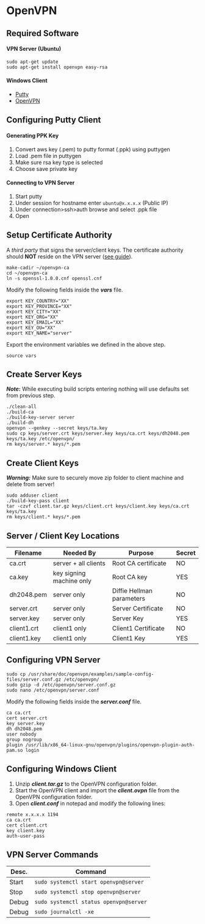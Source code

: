 # OpenVPN
## Required Software
#### VPN Server (Ubuntu)
```
sudo apt-get update
sudo apt-get install openvpn easy-rsa
```
#### Windows Client
* [Putty](https://www.chiark.greenend.org.uk/~sgtatham/putty/latest.html)
* [OpenVPN](https://openvpn.net/community-downloads/)
## Configuring Putty Client
#### Generating PPK Key
1. Convert aws key (.pem) to putty format (.ppk) using puttygen
2. Load .pem file in puttygen
3. Make sure rsa key type is selected
4. Choose save private key
#### Connecting to VPN Server
1. Start putty
2. Under session for hostname enter `ubuntu@x.x.x.x` (Public IP)
3. Under connection>ssh>auth browse and select .ppk file
4. Open
## Setup Certificate Authority
A *third party* that signs the server/client keys. The certificate authority should **NOT** reside on the VPN server ([see guide](https://help.ubuntu.com/lts/serverguide/openvpn.html.en)).
```
make-cadir ~/openvpn-ca
cd ~/openvpn-ca
ln -s openssl-1.0.0.cnf openssl.cnf
```
Modify the following fields inside the **_vars_** file.
```
export KEY_COUNTRY="XX"
export KEY_PROVINCE="XX"
export KEY_CITY="XX"
export KEY_ORG="XX"
export KEY_EMAIL="XX"
export KEY_OU="XX"
export KEY_NAME="server"
```
Export the environment variables we defined in the above step.
```
source vars
```
## Create Server Keys
**_Note_:** While executing build scripts entering nothing will use defaults set from previous step.
```
./clean-all
./build-ca
./build-key-server server
./build-dh
openvpn --genkey --secret keys/ta.key
sudo cp keys/server.crt keys/server.key keys/ca.crt keys/dh2048.pem keys/ta.key /etc/openvpn/
rm keys/server.* keys/*.pem
```
## Create Client Keys
**_Warning:_** Make sure to securely move zip folder to client machine and delete from server!
```
sudo adduser client
./build-key-pass client
tar -czvf client.tar.gz keys/client.crt keys/client.key keys/ca.crt keys/ta.key
rm keys/client.* keys/*.pem
```
## Server / Client Key Locations
| Filename | Needed By | Purpose | Secret |
| -------- | --------- | ------- | ------ |
| ca.crt | server + all clients | Root CA certificate | NO |
| ca.key | key signing machine only | Root CA key | YES |
| dh2048.pem | server only | Diffie Hellman parameters | NO |
| server.crt | server only | Server Certificate	| NO |
| server.key | server only | Server Key | YES |
| client1.crt | client1 only | Client1 Certificate | NO |
| client1.key | client1 only | Client1 Key | YES |
## Configuring VPN Server
```
sudo cp /usr/share/doc/openvpn/examples/sample-config-files/server.conf.gz /etc/openvpn/
sudo gzip -d /etc/openvpn/server.conf.gz
sudo nano /etc/openvpn/server.conf
```
Modify the following fields inside the **_server.conf_** file.
```
ca ca.crt
cert server.crt
key server.key
dh dh2048.pem
user nobody
group nogroup
plugin /usr/lib/x86_64-linux-gnu/openvpn/plugins/openvpn-plugin-auth-pam.so login
```
## Configuring Windows Client
1. Unzip **_client.tar.gz_** to the OpenVPN configuration folder.
2. Start the OpenVPN client and import the **_client.ovpn_** file from the OpenVPN configuration folder.
3. Open **_client.conf_** in notepad and modify the following lines:
```
remote x.x.x.x 1194
ca ca.crt
cert client.crt
key client.key
auth-user-pass
```
## VPN Server Commands
| Desc. | Command |
| ----------- | ------- |
| Start | `sudo systemctl start openvpn@server` |
| Stop | `sudo systemctl stop openvpn@server` |
| Debug | `sudo systemctl status openvpn@server` |
| Debug | `sudo journalctl -xe` |
